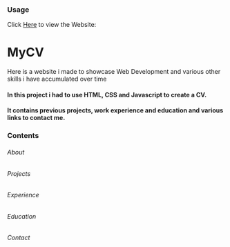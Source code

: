 ### Usage
Click [Here](https://tomasi001.github.io/) to view the Website: 

# MyCV
Here is a website i made to showcase Web Development and various other skills i have accumulated over time

#### In this project i had to use HTML, CSS and Javascript to create a CV. 
#### It contains previous projects, work experience and education and various links to contact me.

### Contents
###### About
###### Projects
###### Experience
###### Education
###### Contact


